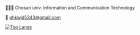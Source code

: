 👩🏻‍💻 Chosun univ. Information and Communication Technology

📧 ghkwjd5343@gmail.com

[![Top Langs](https://github-readme-stats.vercel.app/api/top-langs/?username=hwajeongi&layout=compact)](https://github.com/hwajeongi/github-readme-stats)
<!---
hwajeongi/hwajeongi is a ✨ special ✨ repository because its `README.md` (this file) appears on your GitHub profile.
You can click the Preview link to take a look at your changes.
--->
